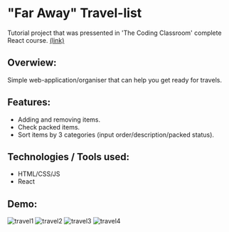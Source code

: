 # "Far Away" Travel-list

Tutorial project that was pressented in 'The Coding Classroom' complete React course. [(link)](https://www.youtube.com/@TheCodingClassroom-rk)

## Overwiew:
Simple web-application/organiser that can help you get ready for travels.

## Features:

- Adding and removing items.
- Check packed items.
- Sort items by 3 categories (input order/description/packed status).

## Technologies / Tools used:
- HTML/CSS/JS
- React

## Demo:
![travel1](https://github.com/user-attachments/assets/1418f4b1-e984-448d-8b9f-500ba46d1180)
![travel2](https://github.com/user-attachments/assets/ed5f945d-904d-4563-8dc7-b8dfde6b590a)
![travel3](https://github.com/user-attachments/assets/38d5508b-b012-4ee7-a5a8-c1b266c905e9)
![travel4](https://github.com/user-attachments/assets/7b5e1156-7c2e-49db-b2b2-269712eac333)
